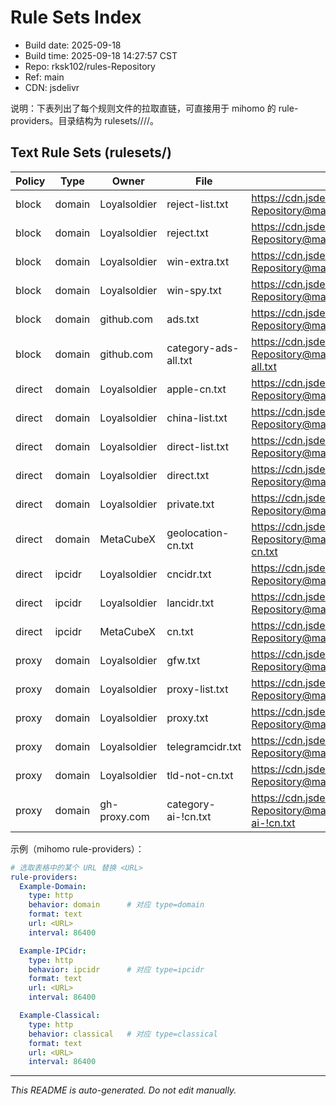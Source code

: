 # Rule Sets Index

- Build date: 2025-09-18
- Build time: 2025-09-18 14:27:57 CST
- Repo: rksk102/rules-Repository
- Ref: main
- CDN: jsdelivr

说明：下表列出了每个规则文件的拉取直链，可直接用于 mihomo 的 rule-providers。目录结构为 rulesets/<policy>/<type>/<owner>/<file>。

## Text Rule Sets (rulesets/)

| Policy | Type | Owner | File | URL |
|---|---|---|---|---|
| block | domain | Loyalsoldier | reject-list.txt | https://cdn.jsdelivr.net/gh/rksk102/rules-Repository@main/rulesets/block/domain/Loyalsoldier/reject-list.txt |
| block | domain | Loyalsoldier | reject.txt | https://cdn.jsdelivr.net/gh/rksk102/rules-Repository@main/rulesets/block/domain/Loyalsoldier/reject.txt |
| block | domain | Loyalsoldier | win-extra.txt | https://cdn.jsdelivr.net/gh/rksk102/rules-Repository@main/rulesets/block/domain/Loyalsoldier/win-extra.txt |
| block | domain | Loyalsoldier | win-spy.txt | https://cdn.jsdelivr.net/gh/rksk102/rules-Repository@main/rulesets/block/domain/Loyalsoldier/win-spy.txt |
| block | domain | github.com | ads.txt | https://cdn.jsdelivr.net/gh/rksk102/rules-Repository@main/rulesets/block/domain/github.com/ads.txt |
| block | domain | github.com | category-ads-all.txt | https://cdn.jsdelivr.net/gh/rksk102/rules-Repository@main/rulesets/block/domain/github.com/category-ads-all.txt |
| direct | domain | Loyalsoldier | apple-cn.txt | https://cdn.jsdelivr.net/gh/rksk102/rules-Repository@main/rulesets/direct/domain/Loyalsoldier/apple-cn.txt |
| direct | domain | Loyalsoldier | china-list.txt | https://cdn.jsdelivr.net/gh/rksk102/rules-Repository@main/rulesets/direct/domain/Loyalsoldier/china-list.txt |
| direct | domain | Loyalsoldier | direct-list.txt | https://cdn.jsdelivr.net/gh/rksk102/rules-Repository@main/rulesets/direct/domain/Loyalsoldier/direct-list.txt |
| direct | domain | Loyalsoldier | direct.txt | https://cdn.jsdelivr.net/gh/rksk102/rules-Repository@main/rulesets/direct/domain/Loyalsoldier/direct.txt |
| direct | domain | Loyalsoldier | private.txt | https://cdn.jsdelivr.net/gh/rksk102/rules-Repository@main/rulesets/direct/domain/Loyalsoldier/private.txt |
| direct | domain | MetaCubeX | geolocation-cn.txt | https://cdn.jsdelivr.net/gh/rksk102/rules-Repository@main/rulesets/direct/domain/MetaCubeX/geolocation-cn.txt |
| direct | ipcidr | Loyalsoldier | cncidr.txt | https://cdn.jsdelivr.net/gh/rksk102/rules-Repository@main/rulesets/direct/ipcidr/Loyalsoldier/cncidr.txt |
| direct | ipcidr | Loyalsoldier | lancidr.txt | https://cdn.jsdelivr.net/gh/rksk102/rules-Repository@main/rulesets/direct/ipcidr/Loyalsoldier/lancidr.txt |
| direct | ipcidr | MetaCubeX | cn.txt | https://cdn.jsdelivr.net/gh/rksk102/rules-Repository@main/rulesets/direct/ipcidr/MetaCubeX/cn.txt |
| proxy | domain | Loyalsoldier | gfw.txt | https://cdn.jsdelivr.net/gh/rksk102/rules-Repository@main/rulesets/proxy/domain/Loyalsoldier/gfw.txt |
| proxy | domain | Loyalsoldier | proxy-list.txt | https://cdn.jsdelivr.net/gh/rksk102/rules-Repository@main/rulesets/proxy/domain/Loyalsoldier/proxy-list.txt |
| proxy | domain | Loyalsoldier | proxy.txt | https://cdn.jsdelivr.net/gh/rksk102/rules-Repository@main/rulesets/proxy/domain/Loyalsoldier/proxy.txt |
| proxy | domain | Loyalsoldier | telegramcidr.txt | https://cdn.jsdelivr.net/gh/rksk102/rules-Repository@main/rulesets/proxy/domain/Loyalsoldier/telegramcidr.txt |
| proxy | domain | Loyalsoldier | tld-not-cn.txt | https://cdn.jsdelivr.net/gh/rksk102/rules-Repository@main/rulesets/proxy/domain/Loyalsoldier/tld-not-cn.txt |
| proxy | domain | gh-proxy.com | category-ai-!cn.txt | https://cdn.jsdelivr.net/gh/rksk102/rules-Repository@main/rulesets/proxy/domain/gh-proxy.com/category-ai-!cn.txt |

示例（mihomo rule-providers）：
```yaml
# 选取表格中的某个 URL 替换 <URL>
rule-providers:
  Example-Domain:
    type: http
    behavior: domain      # 对应 type=domain
    format: text
    url: <URL>
    interval: 86400

  Example-IPCidr:
    type: http
    behavior: ipcidr      # 对应 type=ipcidr
    format: text
    url: <URL>
    interval: 86400

  Example-Classical:
    type: http
    behavior: classical   # 对应 type=classical
    format: text
    url: <URL>
    interval: 86400
```

---
_This README is auto-generated. Do not edit manually._
